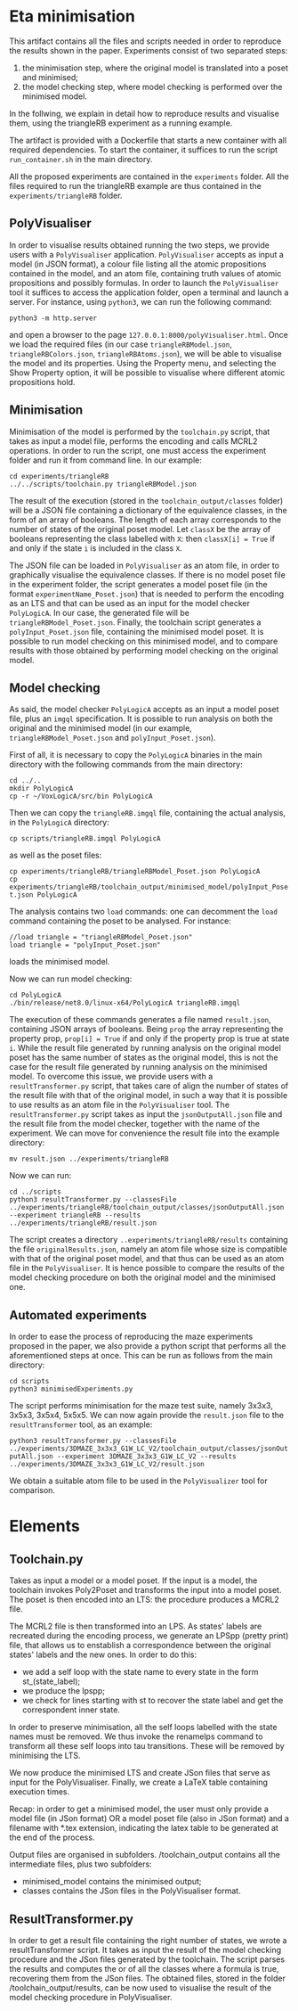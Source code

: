 # Eta minimisation

This artifact contains all the files and scripts needed in order to reproduce the results shown in the paper. Experiments consist of two separated steps:

1. the minimisation step, where the original model is translated into a poset and minimised;
2. the model checking step, where model checking is performed over the minimised model.

In the follwing, we explain in detail how to reproduce results and visualise them, using the triangleRB experiment as a running example.

The artifact is provided with a Dockerfile that starts a new container with all required dependencies. To start the container, it suffices to run the script 
`run_container.sh` in the main directory.

All the proposed experiments are contained in the `experiments` folder. All the files required to run the triangleRB example are thus contained in the `experiments/triangleRB` folder.

## PolyVisualiser

In order to visualise results obtained running the two steps, we provide users with a `PolyVisualiser` application. `PolyVisualiser` accepts as input a model (in JSON format), a colour file
listing all the atomic propositions contained in the model, and an atom file, containing truth values of atomic propositions and possibly formulas.
In order to launch the `PolyVisualiser` tool it suffices to access the application folder, open a terminal and launch a server. For instance, using `python3`, we can run the following
command:

`python3 -m http.server`

and open a browser to the page `127.0.0.1:8000/polyVisualiser.html`. Once we load the required files (in our case `triangleRBModel.json`, `triangleRBColors.json`, `triangleRBAtoms.json`),
we will be able to visualise the model and its properties. Using the Property menu, and selecting the Show Property option, it will be possible to visualise where different atomic 
propositions hold.

## Minimisation

Minimisation of the model is performed by the `toolchain.py` script, that takes as input a model file, performs the encoding and calls MCRL2 operations. In order to run the script, one must access the experiment folder and run it
from command line. In our example:

`cd experiments/triangleRB` \
`../../scripts/toolchain.py triangleRBModel.json`

The result of the execution (stored in the `toolchain_output/classes` folder) will be a JSON file containing a dictionary of the equivalence classes, in the form of an array of booleans. The length of each array corresponds to the number of
states of the original poset model. Let `classX` be the array of booleans representing the class labelled with `X`: then `classX[i] = True` if and only if the state `i` is included in the class `X`.

The JSON file can be loaded in `PolyVisualiser` as an atom file, in order to graphically visualise the equivalence classes. If there is no model poset file in the experiment folder, the
script generates a model poset file (in the format `experimentName_Poset.json`) that is needed to perform the encoding as an LTS and that can be used as an input for the model
checker `PolyLogicA`. In our case, the generated file will be `triangleRBModel_Poset.json`.
Finally, the toolchain script generates a `polyInput_Poset.json` file, containing the minimised model poset. It is possible to run model checking on this minimised model, and to 
compare results with those obtained by performing model checking on the original model.

## Model checking

As said, the model checker `PolyLogicA` accepts as an input a model poset file, plus an `imgql` specification. It is possible to run analysis on both the original and the minimised model
(in our example, `triangleRBModel_Poset.json` and `polyInput_Poset.json`).

First of all, it is necessary to copy the `PolyLogicA` binaries in the main directory with the following commands from the main directory:

`cd ../..` \
`mkdir PolyLogicA` \
`cp -r ~/VoxLogicA/src/bin PolyLogicA`

Then we can copy the `triangleRB.imgql` file, containing the actual analysis, in the `PolyLogicA` directory:

`cp scripts/triangleRB.imgql PolyLogicA`

as well as the poset files:

`cp experiments/triangleRB/triangleRBModel_Poset.json PolyLogicA` \
`cp experiments/triangleRB/toolchain_output/minimised_model/polyInput_Poset.json PolyLogicA`

The analysis contains two `load` commands: one can decomment the `load` command containing the poset to be analysed. For instance:

`//load triangle = "triangleRBModel_Poset.json"` \
`load triangle = "polyInput_Poset.json"`

loads the minimised model.

Now we can run model checking:

`cd PolyLogicA` \
`./bin/release/net8.0/linux-x64/PolyLogicA triangleRB.imgql`

The execution of these commands generates a file named `result.json`, containing JSON arrays of booleans. Being `prop` the array representing the property prop, `prop[i] = True` if
and only if the property prop is true at state `i`.
While the result file generated by running analysis on the original model poset has the same number of states as the original model, this is not the case for the result file
generated by running analysis on the minimised model. To overcome this issue, we provide users with a `resultTransformer.py` script, that takes care of align the number of states of 
the result file with that of the original model, in such a way that it is possible to use results as an atom file in the `PolyVisualiser` tool. The `resultTransformer.py` script takes as input 
the `jsonOutputAll.json` file and the result file from the model checker, together with the name of the experiment. We can move for convenience the result file into the example directory:

`mv result.json ../experiments/triangleRB`

Now we can run:

`cd ../scripts` \
`python3 resultTransformer.py --classesFile ../experiments/triangleRB/toolchain_output/classes/jsonOutputAll.json --experiment triangleRB --results ../experiments/triangleRB/result.json`

The script creates a directory `..experiments/triangleRB/results` containing the file `originalResults.json`, namely an atom file whose size is compatible with that of the original poset model, and that thus can
be used as an atom file in the `PolyVisualiser`. It is hence possible to compare the results of the model checking procedure on both the original model and the minimised one.

## Automated experiments

In order to ease the process of reproducing the maze experiments proposed in the paper, we also provide a python script that performs all the aforementioned steps at once. This can be run as follows from the main directory:

`cd scripts` \
`python3 minimisedExperiments.py`

The script performs minimisation for the maze test suite, namely 3x3x3, 3x5x3, 3x5x4, 5x5x5. We can now again provide the `result.json` file to the `resultTransformer` tool, as an example:

`python3 resultTransformer.py --classesFile ../experiments/3DMAZE_3x3x3_G1W_LC_V2/toolchain_output/classes/jsonOutputAll.json --experiment 3DMAZE_3x3x3_G1W_LC_V2 --results ../experiments/3DMAZE_3x3x3_G1W_LC_V2/result.json`

We obtain a suitable atom file to be used in the `PolyVisualizer` tool for comparison.

# Elements

## Toolchain.py

Takes as input a model or a model poset. If the input is a model, the toolchain invokes Poly2Poset and transforms the input into a model poset.
The poset is then encoded into an LTS: the procedure produces a MCRL2 file.

The MCRL2 file is then transformed into an LPS. As states' labels are recreated during the encoding process, we generate an LPSpp (pretty print) file, that allows us to enstablish a correspondence between the original states' labels and the new ones. In order to do this:
* we add a self loop with the state name to every state in the form st_(state_label);
* we produce the lpspp;
* we check for lines starting with st to recover the state label and get the correspondent inner state.

In order to preserve minimisation, all the self loops labelled with the state names must be removed. We thus invoke the renamelps command to transform all these self loops into tau transitions. These will be removed by minimising the LTS.

We now produce the minimised LTS and create JSon files that serve as input for the PolyVisualiser. Finally, we create a LaTeX table containing execution times.

Recap: in order to get a minimised model, the user must only provide a model file (in JSon format) OR a model poset file (also in JSon format) and a filename with *.tex extension, indicating the latex table to be generated at the end of the process.

Output files are organised in subfolders. /toolchain_output contains all the intermediate files, plus two subfolders:
* minimised_model contains the minimised output;
* classes contains the JSon files in the PolyVisualiser format.

## ResultTransformer.py

In order to get a result file containing the right number of states, we wrote a resultTransformer script. It takes as input the result of the model checking procedure and the JSon files generated by the toolchain. The script parses the results and computes the or of all the classes where a formula is true, recovering them from the JSon files. The obtained files, stored in the folder /toolchain_output/results, can be now used to visualise the result of the model checking procedure in PolyVisualiser.